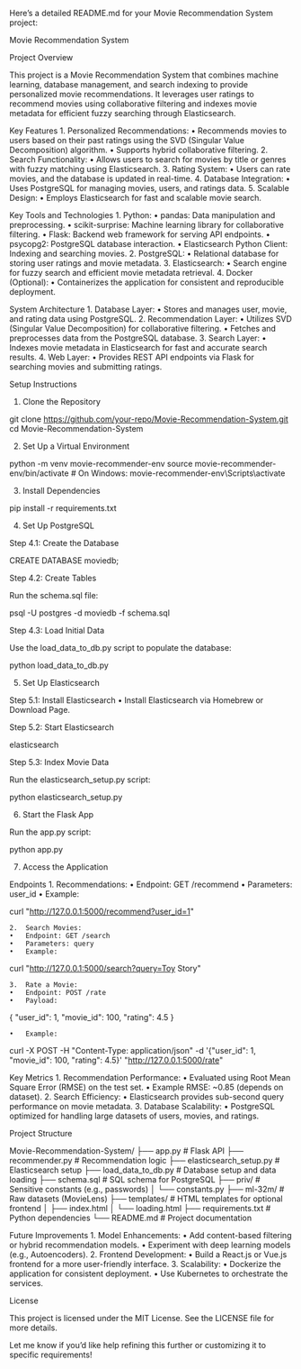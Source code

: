 Here’s a detailed README.md for your Movie Recommendation System project:

Movie Recommendation System

Project Overview

This project is a Movie Recommendation System that combines machine learning, database management, and search indexing to provide personalized movie recommendations. It leverages user ratings to recommend movies using collaborative filtering and indexes movie metadata for efficient fuzzy searching through Elasticsearch.

Key Features
	1.	Personalized Recommendations:
	•	Recommends movies to users based on their past ratings using the SVD (Singular Value Decomposition) algorithm.
	•	Supports hybrid collaborative filtering.
	2.	Search Functionality:
	•	Allows users to search for movies by title or genres with fuzzy matching using Elasticsearch.
	3.	Rating System:
	•	Users can rate movies, and the database is updated in real-time.
	4.	Database Integration:
	•	Uses PostgreSQL for managing movies, users, and ratings data.
	5.	Scalable Design:
	•	Employs Elasticsearch for fast and scalable movie search.

Key Tools and Technologies
	1.	Python:
	•	pandas: Data manipulation and preprocessing.
	•	scikit-surprise: Machine learning library for collaborative filtering.
	•	Flask: Backend web framework for serving API endpoints.
	•	psycopg2: PostgreSQL database interaction.
	•	Elasticsearch Python Client: Indexing and searching movies.
	2.	PostgreSQL:
	•	Relational database for storing user ratings and movie metadata.
	3.	Elasticsearch:
	•	Search engine for fuzzy search and efficient movie metadata retrieval.
	4.	Docker (Optional):
	•	Containerizes the application for consistent and reproducible deployment.

System Architecture
	1.	Database Layer:
	•	Stores and manages user, movie, and rating data using PostgreSQL.
	2.	Recommendation Layer:
	•	Utilizes SVD (Singular Value Decomposition) for collaborative filtering.
	•	Fetches and preprocesses data from the PostgreSQL database.
	3.	Search Layer:
	•	Indexes movie metadata in Elasticsearch for fast and accurate search results.
	4.	Web Layer:
	•	Provides REST API endpoints via Flask for searching movies and submitting ratings.

Setup Instructions

1. Clone the Repository

git clone https://github.com/your-repo/Movie-Recommendation-System.git
cd Movie-Recommendation-System

2. Set Up a Virtual Environment

python -m venv movie-recommender-env
source movie-recommender-env/bin/activate  # On Windows: movie-recommender-env\Scripts\activate

3. Install Dependencies

pip install -r requirements.txt

4. Set Up PostgreSQL

Step 4.1: Create the Database

CREATE DATABASE moviedb;

Step 4.2: Create Tables

Run the schema.sql file:

psql -U postgres -d moviedb -f schema.sql

Step 4.3: Load Initial Data

Use the load_data_to_db.py script to populate the database:

python load_data_to_db.py

5. Set Up Elasticsearch

Step 5.1: Install Elasticsearch
	•	Install Elasticsearch via Homebrew or Download Page.

Step 5.2: Start Elasticsearch

elasticsearch

Step 5.3: Index Movie Data

Run the elasticsearch_setup.py script:

python elasticsearch_setup.py

6. Start the Flask App

Run the app.py script:

python app.py

7. Access the Application

Endpoints
	1.	Recommendations:
	•	Endpoint: GET /recommend
	•	Parameters: user_id
	•	Example:

curl "http://127.0.0.1:5000/recommend?user_id=1"


	2.	Search Movies:
	•	Endpoint: GET /search
	•	Parameters: query
	•	Example:

curl "http://127.0.0.1:5000/search?query=Toy Story"


	3.	Rate a Movie:
	•	Endpoint: POST /rate
	•	Payload:

{
    "user_id": 1,
    "movie_id": 100,
    "rating": 4.5
}


	•	Example:

curl -X POST -H "Content-Type: application/json" -d '{"user_id": 1, "movie_id": 100, "rating": 4.5}' "http://127.0.0.1:5000/rate"

Key Metrics
	1.	Recommendation Performance:
	•	Evaluated using Root Mean Square Error (RMSE) on the test set.
	•	Example RMSE: ~0.85 (depends on dataset).
	2.	Search Efficiency:
	•	Elasticsearch provides sub-second query performance on movie metadata.
	3.	Database Scalability:
	•	PostgreSQL optimized for handling large datasets of users, movies, and ratings.

Project Structure

Movie-Recommendation-System/
├── app.py                  # Flask API
├── recommender.py          # Recommendation logic
├── elasticsearch_setup.py  # Elasticsearch setup
├── load_data_to_db.py      # Database setup and data loading
├── schema.sql              # SQL schema for PostgreSQL
├── priv/                   # Sensitive constants (e.g., passwords)
│   └── constants.py
├── ml-32m/                 # Raw datasets (MovieLens)
├── templates/              # HTML templates for optional frontend
│   ├── index.html
│   └── loading.html
├── requirements.txt        # Python dependencies
└── README.md               # Project documentation

Future Improvements
	1.	Model Enhancements:
	•	Add content-based filtering or hybrid recommendation models.
	•	Experiment with deep learning models (e.g., Autoencoders).
	2.	Frontend Development:
	•	Build a React.js or Vue.js frontend for a more user-friendly interface.
	3.	Scalability:
	•	Dockerize the application for consistent deployment.
	•	Use Kubernetes to orchestrate the services.

License

This project is licensed under the MIT License. See the LICENSE file for more details.

Let me know if you’d like help refining this further or customizing it to specific requirements!
